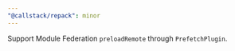 ```yaml
---
"@callstack/repack": minor
---
```


Support Module Federation `preloadRemote` through `PrefetchPlugin`.

